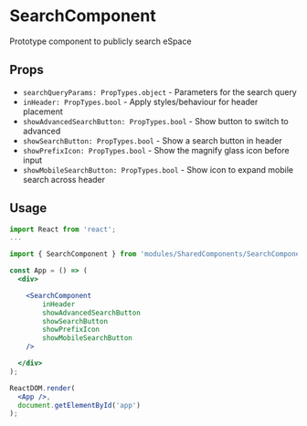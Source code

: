 # SearchComponent

Prototype component to publicly search eSpace

## Props

- `searchQueryParams: PropTypes.object` - Parameters for the search query
- `inHeader: PropTypes.bool` - Apply styles/behaviour for header placement
- `showAdvancedSearchButton: PropTypes.bool` - Show button to switch to advanced
- `showSearchButton: PropTypes.bool` - Show a search button in header
- `showPrefixIcon: PropTypes.bool` - Show the magnify glass icon before input
- `showMobileSearchButton: PropTypes.bool` - Show icon to expand mobile search across header

## Usage

```jsx
import React from 'react';
...

import { SearchComponent } from 'modules/SharedComponents/SearchComponent';

const App = () => (
  <div>

    <SearchComponent
        inHeader
        showAdvancedSearchButton
        showSearchButton
        showPrefixIcon
        showMobileSearchButton
    />

  </div>
);

ReactDOM.render(
  <App />,
  document.getElementById('app')
);
```
